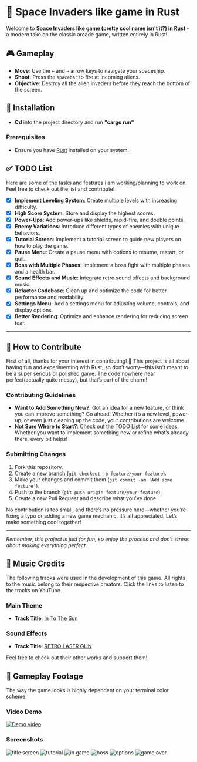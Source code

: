 # 🚀 Space Invaders like game in Rust


Welcome to **Space Invaders like game (pretty cool name isn't it?) in Rust** - a modern take on the classic arcade game, written entirely in Rust! 

## 🎮 Gameplay

- **Move**: Use the `←` and `→` arrow keys to navigate your spaceship.
- **Shoot**: Press the `spacebar` to fire at incoming aliens.
- **Objective**: Destroy all the alien invaders before they reach the bottom of the screen. 

## 🚀 Installation
- **Cd** into the project directory and run **"cargo run"**
### Prerequisites

- Ensure you have [Rust](https://www.rust-lang.org/tools/install) installed on your system.
## ✅ TODO List

Here are some of the tasks and features i am working/planning to work on. Feel free to check out the list and contribute!

- [X] **Implement Leveling System**: Create multiple levels with increasing difficulty.
- [X] **High Score System**: Store and display the highest scores.
- [X] **Power-Ups**: Add power-ups like shields, rapid-fire, and double points.
- [X] **Enemy Variations**: Introduce different types of enemies with unique behaviors.
- [X] **Tutorial Screen**: Implement a tutorial screen to guide new players on how to play the game.
- [X] **Pause Menu**: Create a pause menu with options to resume, restart, or quit.
- [X] **Boss with Multiple Phases:** Implement a boss fight with multiple phases and a health bar.
- [X] **Sound Effects and Music**: Integrate retro sound effects and background music.
- [X] **Refactor Codebase**: Clean up and optimize the code for better performance and readability.
- [X] **Settings Menu**: Add a settings menu for adjusting volume, controls, and display options.
- [X] **Better Rendering**: Optimize and enhance rendering for reducing screen tear.
---
## 🤝 How to Contribute

First of all, thanks for your interest in contributing! 🎉 This project is all about having fun and experimenting with Rust, so don’t worry—this isn't meant to be a super serious or polished game. The code nowhere near perfect(actually quite messy), but that’s part of the charm!

### Contributing Guidelines

- **Want to Add Something New?**: Got an idea for a new feature, or think you can improve something? Go ahead! Whether it’s a new level, power-up, or even just cleaning up the code, your contributions are welcome.
- **Not Sure Where to Start?**: Check out the [TODO List](#-todo-list) for some ideas. Whether you want to implement something new or refine what’s already there, every bit helps!

### Submitting Changes

1. Fork this repository.
2. Create a new branch (`git checkout -b feature/your-feature`).
3. Make your changes and commit them (`git commit -am 'Add some feature'`).
4. Push to the branch (`git push origin feature/your-feature`).
5. Create a new Pull Request and describe what you've done.

No contribution is too small, and there’s no pressure here—whether you’re fixing a typo or adding a new game mechanic, it’s all appreciated. Let’s make something cool together!

---

*Remember, this project is just for fun, so enjoy the process and don’t stress about making everything perfect.*
## 🎵 Music Credits
The following tracks were used in the development of this game. All rights to the music belong to their respective creators. Click the links to listen to the tracks on YouTube.

### Main Theme
- **Track Title**: [In To The Sun](https://youtu.be/inqHHOai9V0?si=gxyYofQmc_efEbLx)


### Sound Effects
- **Track Title**: [RETRO LASER GUN ](https://youtu.be/agbFhHUsGpo?si=1_3ov3HMkdD214KX)

Feel free to check out their other works and support them!

## 📸 Gameplay Footage 
The way the game looks is highly dependent on your terminal color scheme. </br>
### Video Demo
[![Demo video](https://img.youtube.com/vi/e39uqCYLxFI/0.jpg)](https://youtu.be/e39uqCYLxFI?si=kC6RwWp_4XEYrArr)
### Screenshots
![title screen](/screen_shots/title_screen.jpg)
![tutorial ](/screen_shots/tutorial_screen.jpg)
![in game](/screen_shots/in_game.jpg)
![boss](/screen_shots/boss.jpg)
![options](/screen_shots/options.jpg)
![game over](/screen_shots/game_over.jpg)
